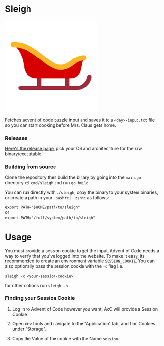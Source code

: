 # Sleigh

![icon of a sleigh](./assets/sleigh.png "Sleigh")

Fetches advent of code puzzle input and saves it to a `<day>-input.txt` file so you can start
cooking before Mrs. Claus gets home.

### Releases

[Here's the release page](https://github.com/jacktrusler/sleigh/releases), pick your OS and
architechture for the raw binary/executable. 

### Building from source

Clone the repository then build the binary by going into the `main.go` directory `cd cmd/sleigh` and
run `go build .` 

You can run directly with `./sleigh`, copy the binary to your system binaries, or create a path in
your `.bashrc` | `.zshrc` as follows: 

`export PATH="$HOME/path/to/sleigh"`  
or  
`export PATH="/full/system/path/to/sleigh"`  

# Usage

You must provide a session cookie to get the input. Advent of Code needs a way to verify that you've
logged into the website. To make it easy, its recommended to create an environment variable
`SESSION_COOKIE`. You can also optionally pass the session cookie with the `-c` flag i.e. 

`sleigh -c <your-session-cookie>`

for other options run `sleigh -h`

### Finding your Session Cookie

1. Log in to Advent of Code however you want, AoC will provide a Session Cookie.

2. Open dev tools and navigate to the "Application" tab, and find Cookies under "Storage".

3. Copy the Value of the cookie with the Name `session`.
